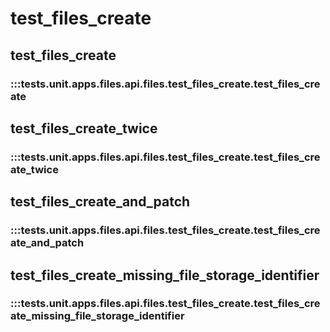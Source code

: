 # test_files_create

## test_files_create

### :::tests.unit.apps.files.api.files.test_files_create.test_files_create

## test_files_create_twice

### :::tests.unit.apps.files.api.files.test_files_create.test_files_create_twice

## test_files_create_and_patch

### :::tests.unit.apps.files.api.files.test_files_create.test_files_create_and_patch

## test_files_create_missing_file_storage_identifier

### :::tests.unit.apps.files.api.files.test_files_create.test_files_create_missing_file_storage_identifier

